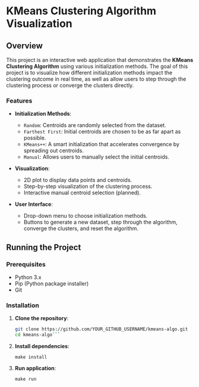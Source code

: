 # KMeans Clustering Algorithm Visualization

## Overview

This project is an interactive web application that demonstrates the **KMeans Clustering Algorithm** using various initialization methods. The goal of this project is to visualize how different initialization methods impact the clustering outcome in real time, as well as allow users to step through the clustering process or converge the clusters directly.

### Features

- **Initialization Methods**:
  - `Random`: Centroids are randomly selected from the dataset.
  - `Farthest First`: Initial centroids are chosen to be as far apart as possible.
  - `KMeans++`: A smart initialization that accelerates convergence by spreading out centroids.
  - `Manual`: Allows users to manually select the initial centroids.

- **Visualization**:
  - 2D plot to display data points and centroids.
  - Step-by-step visualization of the clustering process.
  - Interactive manual centroid selection (planned).

- **User Interface**:
  - Drop-down menu to choose initialization methods.
  - Buttons to generate a new dataset, step through the algorithm, converge the clusters, and reset the algorithm.

## Running the Project

### Prerequisites

- Python 3.x
- Pip (Python package installer)
- Git

### Installation

1. **Clone the repository**:

   ```bash
   git clone https://github.com/YOUR_GITHUB_USERNAME/kmeans-algo.git
   cd kmeans-algo```

2. **Install dependencies**:

   ```make install```

3. **Run application**:

   ```make run```
